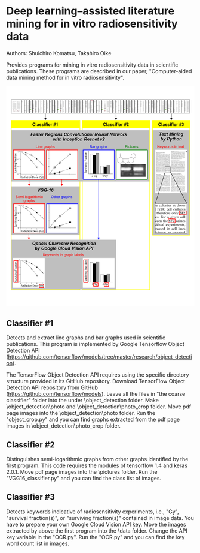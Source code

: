 ﻿# Deep learning–assisted literature mining for in vitro radiosensitivity data
Authors: Shuichiro Komatsu, Takahiro Oike

Provides programs for mining in vitro radiosensitivity data in scientific publications. These programs are described in our paper, "Computer-aided data mining method for in vitro radiosensitivity".

![overview_figure1](https://github.com/shuichirokomatsu/Literature_Mining-Radiosensitivity/blob/master/Figure1.png)

## Classifier #1 
Detects and extract line graphs and bar graphs used in scientific publications. This program is implemented by Google Tensorflow Object Detection API (https://github.com/tensorflow/models/tree/master/research/object_detection). 

The TensorFlow Object Detection API requires using the specific directory structure provided in its GitHub repository. Download TensorFlow Object Detection API repository from GitHub (https://github.com/tensorflow/models). Leave all the files in "the coarse classifier" folder into the under \object_detection folder. Make \object_detection\photo and \object_detection\photo_crop folder. Move pdf page images into the \object_detection\photo folder. Run the "object_crop.py" and you can find graphs extracted from the pdf page images in \object_detection\photo_crop folder.

## Classifier #2
Distinguishes semi-logarithmic graphs from other graphs identified by the first program. This code requires the modules of tensorflow 1.4 and keras 2.0.1.
Move pdf page images into the \pictures folder. Run the "VGG16_classifier.py" and you can find the class list of images.

## Classifier #3
Detects keywords indicative of radiosensitivity experiments, i.e., "Gy", "survival fraction(s)", or "surviving fraction(s)" contained in image data. You have to prepare your own Google Cloud Vision API key. 
Move the images extracted by above the first program into the \data folder. Change the API key variable in the "OCR.py". Run the "OCR.py" and you can find the key word count list in images.
